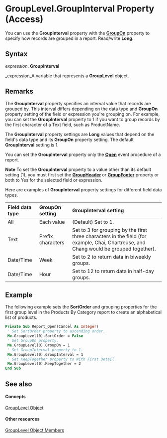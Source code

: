 
# GroupLevel.GroupInterval Property (Access)

You can use the  **GroupInterval** property with the **[GroupOn](7fb9551f-5742-39a2-1cf3-7b3975ae517a.md)** property to specify how records are grouped in a report. Read/write  **Long**.


## Syntax

 _expression_. **GroupInterval**

 _expression_A variable that represents a  **GroupLevel** object.


## Remarks

The  **GroupInterval** property specifies an interval value that records are grouped by. This interval differs depending on the data type and **GroupOn** property setting of the field or expression you're grouping on. For example, you can set the **GroupInterval** property to 1 if you want to group records by the first character of a Text field, such as ProductName.

The  **GroupInterval** property settings are **Long** values that depend on the field's data type and its **GroupOn** property setting. The default **GroupInterval** setting is 1.

You can set the  **GroupInterval** property only the **[Open](d170b67d-3123-6f51-6cf8-38433736f104.md)** event procedure of a report.


 **Note**  To set the  **GroupInterval** property to a value other than its default setting (1), you must first set the **[GroupHeader](336e45dc-595e-a3fd-9d6b-9e1153654602.md)** or  **[GroupFooter](c10d30b2-da18-cd6f-8b00-e964cd4751d6.md)** property or both to Yes for the selected field or expression. 

Here are examples of  **GroupInterval** property settings for different field data types.



|**Field data type**|**GroupOn setting**|**GroupInterval setting**|
|:-----|:-----|:-----|
|All|Each value|(Default) Set to 1.|
|Text|Prefix characters|Set to 3 for grouping by the first three characters in the field (for example, Chai, Chartreuse, and Chang would be grouped together).|
|Date/Time|Week|Set to 2 to return data in biweekly groups.|
|Date/Time|Hour|Set to 12 to return data in half-day groups.|

## Example

The following example sets the  **SortOrder** and grouping properties for the first group level in the Products By Category report to create an alphabetical list of products.


```vb
Private Sub Report_Open(Cancel As Integer) 
 ' Set SortOrder property to ascending order. 
 Me.GroupLevel(0).SortOrder = False 
 ' Set GroupOn property. 
 Me.GroupLevel(0).GroupOn = 1 
 ' Set GroupInterval property to 1. 
 Me.GroupLevel(0).GroupInterval = 1 
 ' Set KeepTogether property to With First Detail. 
 Me.GroupLevel(0).KeepTogether = 2 
End Sub
```


## See also


#### Concepts


 [GroupLevel Object](fdc4f24e-98aa-27bd-7a9d-271d48912dfa.md)
#### Other resources


 [GroupLevel Object Members](c94ca1a8-4e81-d7da-4b47-d8f5a7a5c6ea.md)

